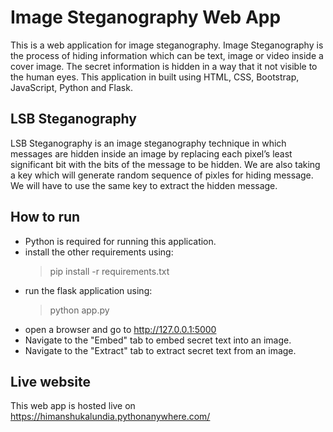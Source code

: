 # Image Steganography Web App

This is a web application for image steganography. Image Steganography is the process of hiding information which can be text, image or video inside a cover image. The secret information is hidden in a way that it not visible to the human eyes. This application in built using HTML, CSS, Bootstrap, JavaScript, Python and Flask.

## LSB Steganography

LSB Steganography is an image steganography technique in which messages are hidden inside an image by replacing each pixel’s least significant bit with the bits of the message to be hidden. We are also taking a key which will generate random sequence of pixles for hiding message. We will have to use the same key to extract the hidden message.

## How to run

- Python is required for running this application.
- install the other requirements using: 
	> pip install -r requirements.txt
- run the flask application using: 
	> python app.py 
- open a browser and go to http://127.0.0.1:5000
- Navigate to the "Embed" tab to embed secret text into an image.
- Navigate to the "Extract" tab to extract secret text from an image.

## Live website

This web app is hosted live on https://himanshukalundia.pythonanywhere.com/
